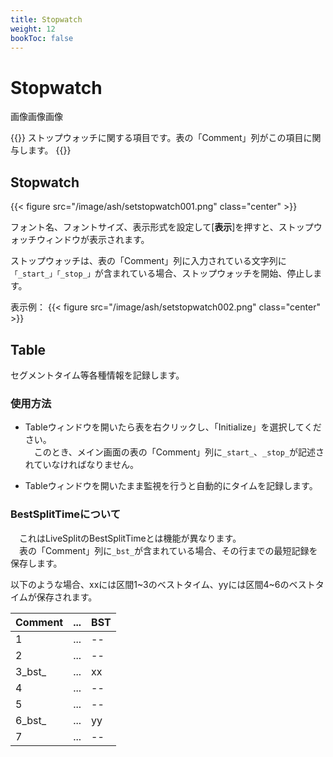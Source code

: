 ```yaml
---
title: Stopwatch
weight: 12
bookToc: false
---
```


# Stopwatch
画像画像画像

{{<hint info>}}
ストップウォッチに関する項目です。表の「Comment」列がこの項目に関与します。
{{</hint>}}

## Stopwatch

{{< figure src="/image/ash/setstopwatch001.png" class="center" >}}

フォント名、フォントサイズ、表示形式を設定して[**表示**]を押すと、ストップウォッチウィンドウが表示されます。

ストップウォッチは、表の「Comment」列に入力されている文字列に```「_start_」「_stop_」```が含まれている場合、ストップウォッチを開始、停止します。

表示例：
{{< figure src="/image/ash/setstopwatch002.png" class="center" >}}


## Table
セグメントタイム等各種情報を記録します。

### 使用方法
- Tableウィンドウを開いたら表を右クリックし、「Initialize」を選択してください。\
　このとき、メイン画面の表の「Comment」列に```_start_```、```_stop_```が記述されていなければなりません。

- Tableウィンドウを開いたまま監視を行うと自動的にタイムを記録します。

### BestSplitTimeについて
　これはLiveSplitのBestSplitTimeとは機能が異なります。\
　表の「Comment」列に```_bst_```が含まれている場合、その行までの最短記録を保存します。
  
  以下のような場合、xxには区間1~3のベストタイム、yyには区間4~6のベストタイムが保存されます。

  Comment | ... | BST
----------|-----|---------
  1       | ... | --
  2       | ... | --
  3_bst_  | ... | xx
  4       | ... | --
  5       | ... | --
  6_bst_  | ... | yy
  7       | ... | --
